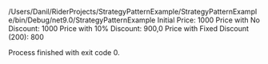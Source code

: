 /Users/Danil/RiderProjects/StrategyPatternExample/StrategyPatternExample/bin/Debug/net9.0/StrategyPatternExample
Initial Price: 1000
Price with No Discount: 1000
Price with 10% Discount: 900,0
Price with Fixed Discount (200): 800

Process finished with exit code 0.


